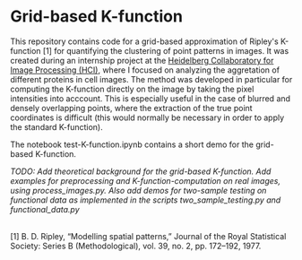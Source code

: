 # Grid-based K-function

This repository contains code for a grid-based approximation of Ripley's K-function [1] for quantifying the clustering of point patterns in images. It was created during an internship project at the [Heidelberg Collaboratory for Image Processing (HCI)](https://hci.iwr.uni-heidelberg.de), where I focused on analyzing the aggretation of different proteins in cell images. The method was developed in particular for computing the K-function directly on the image by taking the pixel intensities into acccount. This is especially useful in the case of blurred and densely overlapping points, where the extraction of the true point coordinates is difficult (this would normally be necessary in order to apply the standard K-function).  

The notebook test-K-function.ipynb contains a short demo for the grid-based K-function.

*TODO: Add theoretical background for the grid-based K-function. Add examples for preprocessing and K-function-computation on real images, using process_images.py. Also add demos for two-sample testing on functional data as implemented in the scripts two_sample_testing.py and functional_data.py*



\
[1] B. D. Ripley, “Modelling spatial patterns,” Journal of the Royal Statistical Society: Series B (Methodological), vol. 39, no. 2, pp. 172–192, 1977.
